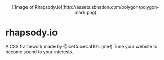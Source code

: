<div style="text-align:center">![Image of Rhapsody.io](http://assets.sbnation.com/polygon/polygon-mark.png)</div>

# rhapsody.io
A CSS framework made by @IceCubeCat101. (me!) Tune your website to become sound to your interests.
